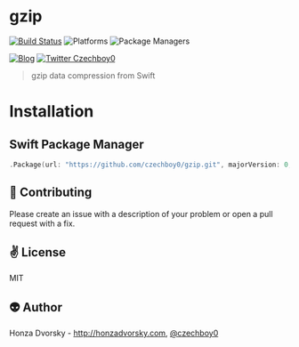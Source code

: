 # gzip

[![Build Status](https://travis-ci.org/czechboy0/gzip.svg?branch=master)](https://travis-ci.org/czechboy0/gzip)
![Platforms](https://img.shields.io/badge/platforms-Linux%20%7C%20OS%20X-blue.svg)
![Package Managers](https://img.shields.io/badge/package%20managers-SwiftPM-yellow.svg)

[![Blog](https://img.shields.io/badge/blog-honzadvorsky.com-green.svg)](http://honzadvorsky.com)
[![Twitter Czechboy0](https://img.shields.io/badge/twitter-czechboy0-green.svg)](http://twitter.com/czechboy0)

> gzip data compression from Swift

# Installation

## Swift Package Manager

```swift
.Package(url: "https://github.com/czechboy0/gzip.git", majorVersion: 0, minor: 1)
```
:gift_heart: Contributing
------------
Please create an issue with a description of your problem or open a pull request with a fix.

:v: License
-------
MIT

:alien: Author
------
Honza Dvorsky - http://honzadvorsky.com, [@czechboy0](http://twitter.com/czechboy0)

